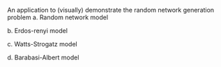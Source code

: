 An application to (visually) demonstrate  the random network generation problem
a. Random network model

b. Erdos-renyi model

c. Watts-Strogatz model

d. Barabasi-Albert model
